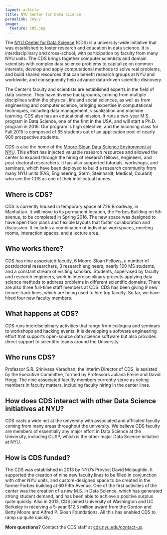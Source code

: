 ```yaml
---
layout: article
title: NYU Center for Data Science
permalink: /nyu/
image:
  feature: CDS.jpg
---
```


The [NYU Center for Data Science](http://cds.nyu.edu) (CDS) is a university-wide initiative that was established to foster research and education in data science.  It is interdisciplinary and cross-school, with participation by faculty from many NYU units. The CDS brings together computer scientists and domain scientists with complex data science problems to capitalize on common interests, develop and apply computational methods to solve real problems, and build shared resources that can benefit research groups at NYU and worldwide, and consequently help advance data-driven scientific discovery.

The Center’s faculty and scientists are established experts in the field of data science. They have diverse backgrounds, coming from multiple disciplines within the physical, life and social sciences, as well as from engineering and computer science, bringing expertise in computational techniques, including data management, visualization and machine learning. CDS also has an educational mission. It runs a two-year M.S. program in Data Science, one of the first in the USA, and will start a Ph.D. program in 2016. Our program is high selective, and the incoming class for Fall 2015 is composed of 65 students out of an application pool of nearly 900 prospective students. 

CDS is also the home of the [Moore-Sloan Data Science Environment at NYU](http://cds.nyu.edu/mooresloan/). This effort has injected valuable research resources and allowed the center to expand through the hiring of research fellows, engineers, and post-doctoral researchers. It has also supported tutorials, workshops, and seminars, which have been deployed to build a research community from many NYU units (FAS, Engineering, Stern, Steinhardt, Medical, Courant) who see the CDS as one of their intellectual homes. 

## Where is CDS? 

CDS is currently housed in temporary space at 726 Broadway, in Manhattan. It will move to its permanent location, the Forbes Building on 5th avenue, to be completed in Spring 2016. The new space was designed to have open floor plans and flexible layouts that foster collaboration and discussion. It includes a combination of individual workspaces, meeting rooms, interaction spaces, and a lecture area.

## Who works there?

CDS has nine associated faculty, 6 Moore-Sloan Fellows, a number of postdoctoral researchers, 3 research engineers, nearly 100 MS students, and a constant stream of visiting scholars. Students, supervised by faculty and research engineers, work in interdisciplinary projects applying data science methods to address problems in different scientific domains. There are also three full-time staff members at CDS. CDS has been giving 9 new tenure-track lines, which are being used to hire top faculty. So far, we have hired four new faculty members.

## What happens at CDS?

CDS runs interdisciplinary activities that range from colloquia and seminars to workshops and hacking events. It is developing a software engineering effort that supports open-source data science software but also provides direct support to scientific teams around the University. 

## Who runs CDS?

Professor S.R. Srinivasa Varadhan, the Interim Director of CDS, is assisted by the Executive Committee, formed by Professors Juliana Freire and David Hogg. The nine associated faculty members currently serve as voting members in faculty matters, including faculty hiring in the center lines.

## How does CDS interact with other Data Science initiatives at NYU?

CDS casts a wide net at the university with associated and affiliated faculty coming from many areas throughout the university. We believe CDS faculty are members of essentially any major effort in Data Science at the University, including CUSP, which is the other major Data Science initiative at NYU.

## How is CDS funded?

The CDS was established in 2013 by NYU’s Provost David Mclaughlin. It supported the creation of nine new faculty lines to be filled in conjunction with other NYU units,  and custom-designed space to be created in the former Forbes building at 60 Fifth Avenue. One of the first activities of the center was the creation of a new M.S. in Data Science, which has generated strong student demand, and has been able to achieve a positive surplus quite quickly. Also in 2013, CDS joined University of Washington and UC Berkeley in receiving a 5-year $12.5 million award from the Gordon and Betty Moore and Alfred P. Sloan Foundations. All this has enabled CDS to ramp up quite quickly.

**More questions?** Contact the CDS staff at [cds.nyu.edu/contact-us](http://cds.nyu.edu/contact-us). 